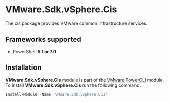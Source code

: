 # VMware.Sdk.vSphere.Cis

The cis package provides VMware common infrastructure services.

<a name="frameworks-supported"></a>
## Frameworks supported
- PowerShell **5.1 or 7.0**

<a name="installation"></a>
## Installation

**VMware.Sdk.vSphere.Cis** module is part of the [VMware.PowerCLI](https://www.powershellgallery.com/packages/VMware.PowerCLI) module. To install **VMware.Sdk.vSphere.Cis** run the following command:

```powershell
Install-Module -Name 'VMware.Sdk.vSphere.Cis'
```
